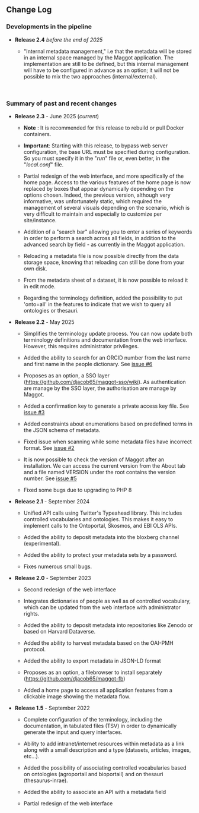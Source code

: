 ## Change Log


### Developments in the pipeline

* **Release 2.4** _before the end of 2025_

   * "Internal metadata management," i.e that the metadata will be stored in an internal space managed by the Maggot application. The implementation are still to be defined, but this internal management will have to be configured in advance as an option; it will not be possible to mix the two approaches (internal/external).
   
<br>

### Summary of past and recent changes

* **Release 2.3** -  June 2025 (_current_)

   * **Note** : It is recommended for this release to rebuild or pull Docker containers.

   * **Important**: Starting with this release, to bypass web server configuration, the base URL must be specified during configuration. So you must specify it in the "_run_" file or, even better, in the "_local.conf_" file.

   * Partial redesign of the web interface, and more specifically of the home page. Access to the various features of the home page is now replaced by boxes that appear dynamically depending on the options chosen. Indeed, the previous version, although very informative, was unfortunately static, which required the management of several visuals depending on the scenario, which is very difficult to maintain and especially to customize per site/instance.

   * Addition of a "search bar" allowing you to enter a series of keywords in order to perform a search across all fields, in addition to the advanced search by field - as currently in the Maggot application.

   * Reloading a metadata file is now possible directly from the data storage space, knowing that reloading can still be done from your own disk.

   * From the metadata sheet of a dataset, it is now possible to reload it in edit mode.

   * Regarding the terminology definition, added the possibility to put 'onto=all' in the features to indicate that we wish to query all ontologies or thesauri.


* **Release 2.2** - May 2025

   * Simplifies the terminology update process. You can now update both terminology definitions and documentation from the web interface. However, this requires administrator privileges.
   
   * Added the ability to search for an ORCID number from the last name and first name in the people dictionary. See [issue #6](https://github.com/inrae/pgd-mmdt/issues/6)

   * Proposes as an option, a SSO layer (https://github.com/djacob65/maggot-sso/wiki). As authentication are manage by the SSO layer, the authorisation are manage by Maggot.
   
   * Added a confirmation key to generate a private access key file. See [issue #3](https://github.com/inrae/pgd-mmdt/issues/3)

   * Added constraints about enumerations based on predefined terms in the JSON schema of metadata.

   * Fixed issue when scanning while some metadata files have incorrect format. See [issue #2](https://github.com/inrae/pgd-mmdt/issues/2)
   
   * It is now possible to check the version of Maggot after an installation. We can access the current version from the About tab and a file named VERSION under the root contains the version number. See [issue #5](https://github.com/inrae/pgd-mmdt/issues/5)

   * Fixed some bugs due to upgrading to PHP 8


* **Release 2.1** - September 2024

   * Unified API calls using Twitter's Typeahead library. This includes controlled vocabularies and ontologies. This makes it easy to implement calls to the Ontoportal, Skosmos, and EBI OLS APIs.

   * Added the ability to deposit metadata into the bloxberg channel (experimental).

   * Added the ability to protect your metadata sets by a password.

   * Fixes numerous small bugs.


* **Release 2.0** - September 2023

   * Second redesign of the web interface
   
   * Integrates dictionaries of people as well as of controlled vocabulary, which can be updated from the web interface with administrator rights.
   
   * Added the ability to deposit metadata into repositories like Zenodo or based on Harvard Dataverse.

   * Added the ability to harvest metadata based on the OAI-PMH protocol.

   * Added the ability to export metadata in JSON-LD format

   * Proposes as an option, a filebrowser to install separately (https://github.com/djacob65/maggot-fb)
   
   * Added a home page to access all application features from a clickable image showing the metadata flow.


* **Release 1.5** - September 2022

   * Complete configuration of the terminology, including the documentation, in tabulated files (TSV) in order to dynamically generate the input and query interfaces.

   * Ability to add intranet/internet resources within metadata as a link along with a small description and a type (datasets, articles, images, etc...).

   * Added the possibility of associating controlled vocabularies based on ontologies (agroportail and bioportail) and on thesauri (thesaurus-inrae).

   * Added the ability to associate an API with a metadata field

   * Partial redesign of the web interface
